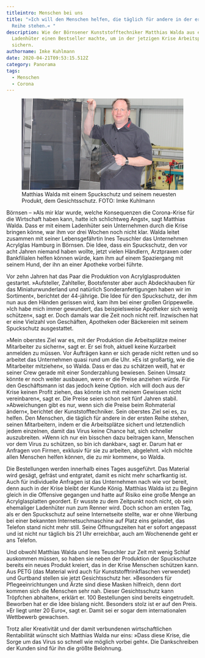 ```yaml
---
titleintro: Menschen bei uns
title: "»Ich will den Menschen helfen, die täglich für andere in der ersten
  Reihe stehen.« "
description: Wie der Börnsener Kunststofftechniker Matthias Walda aus einem
  Ladenhüter einen Bestseller machte, um in der jetzigen Krise Arbeitsplätze zu
  sichern.
authorname: Imke Kuhlmann
date: 2020-04-21T09:53:15.512Z
category: Panorama
tags:
  - Menschen
  - Corona
---
```


<figure>
  <img src="/static/media/2020-WaldaMatthias.jpg">
  <figcaption>
Matthias Walda mit einem Spuckschutz und seinem neuesten Produkt, dem Gesichtsschutz. FOTO: Imke Kuhlmann
   
  </figcaption>
</figure>


Börnsen – »Als mir klar wurde, welche Konsequenzen die Corona-Krise für die Wirtschaft haben kann, hatte ich schlichtweg Angst«, sagt Matthias Walda. Dass er mit einem Ladenhüter sein Unternehmen durch die Krise bringen könne, war ihm vor drei Wochen noch nicht klar. Walda leitet zusammen mit seiner Lebensgefährtin Ines Teuschler das Unternehmen Acrylglas Hamburg in Börnsen. Die Idee, dass ein Spuckschutz, den vor acht Jahren niemand haben wollte, jetzt vielen Händlern, Arztpraxen oder Bankfilialen helfen können würde, kam ihm auf einem Spaziergang mit seinem Hund, der ihn an einer Apotheke vorbei führte. 

Vor zehn Jahren hat das Paar die Produktion von Acrylglasprodukten gestartet. »Aufsteller, Zahlteller, Bootsfenster aber auch Abdeckhauben für das Miniaturwunderland und natürlich Sonderanfertigungen haben wir im Sortiment«, berichtet der 44-jährige. Die Idee für den  Spuckschutz, der ihm nun aus den Händen gerissen wird, kam ihm bei einer großen Grippewelle. »Ich habe mich immer gewundert, das beispielsweise Apotheker sich wenig schützen«, sagt er. Doch damals war die Zeit noch nicht reif. Inzwischen hat er eine Vielzahl von Geschäften, Apotheken oder Bäckereien mit seinem Spuckschutz ausgestattet.

»Mein oberstes Ziel war es, mit der Produktion die Arbeitsplätze meiner Mitarbeiter zu sichern«, sagt er. Er sei froh, aktuell keine Kurzarbeit anmelden zu müssen. Vor Aufträgen kann er sich gerade nicht retten und so arbeitet das Unternehmen quasi rund um die Uhr. »Es ist großartig, wie die Mitarbeiter mitziehen«, so Walda. Dass er das zu schätzen weiß, hat er seiner Crew gerade mit einer Sonderzahlung bewiesen. Seinen Umsatz könnte er noch weiter ausbauen, wenn er die Preise anziehen würde. Für den Geschäftsmann ist das jedoch keine Option. »Ich will doch aus der Krise keinen Profit ziehen, das könnte ich mit meinem Gewissen nicht vereinbaren«, sagt er. Die Preise seien schon seit fünf Jahren stabil. »Abweichungen gibt es nur, wenn sich die Preise beim Rohmaterial ändern«, berichtet der Kunststofftechniker. Sein oberstes Ziel sei es, zu helfen. Den Menschen, die täglich für andere in der ersten Reihe stehen, seinen Mitarbeitern, indem er die Arbeitsplätze sichert und letztendlich jedem einzelnen, damit das Virus keine Chance hat, sich schneller auszubreiten. »Wenn ich nur ein bisschen dazu beitragen kann, Menschen vor dem Virus zu schützen, so bin ich dankbar«, sagt er. Darum hat er Anfragen von Firmen, exklusiv für sie zu arbeiten, abgelehnt. »Ich möchte allen Menschen helfen können, die zu mir kommen«, so Walda. 


Die Bestellungen werden innerhalb eines Tages ausgeführt. Das Material wird gesägt, gefräst und entgratet, damit es nicht mehr scharfkantig ist. Auch für individuelle Anfragen ist das Unternehmen nach wie vor bereit, denn auch in der Krise bleibt der Kunde König. Matthias Walda ist zu Beginn gleich in die Offensive gegangen und hatte auf Risiko eine große Menge an Acrylglasplatten geordert. Er wusste zu dem Zeitpunkt noch nicht, ob sein ehemaliger Ladenhüter nun zum Renner wird. Doch schon am ersten Tag, als er den Spuckschutz auf seine Internetseite stellte, war er ohne Werbung bei einer bekannten Internetsuchmaschine auf Platz eins gelandet, das Telefon stand nicht mehr still. Seine Öffnungszeiten hat er sofort angepasst und ist nicht nur täglich bis 21 Uhr erreichbar, auch am Wochenende geht er ans Telefon.


Und obwohl Matthias Walda und Ines Teuschler zur Zeit mit wenig Schlaf auskommen müssen, so haben sie neben der Produktion der Spuckschutze bereits ein neues Produkt kreiert, das in der Krise Menschen schützen kann. Aus PETG (das Material wird auch für Kunststofftrinkflaschen verwendet) und Gurtband stellen sie jetzt Gesichtsschutz her. »Besonders für Pflegeeinrichtungen und Ärzte sind diese Masken hilfreich, denn dort kommen sich die Menschen sehr nah. Dieser Gesichtsschutz kann Tröpfchen abhalten«, erklärt er. 100 Bestellungen sind bereits eingetrudelt. Beworben hat er die Idee bislang nicht. Besonders stolz ist er auf den Preis. »Er liegt unter 20 Euro«, sagt er. Damit sei er sogar dem internationalen Wettbewerb gewachsen.

Trotz aller Kreativität und der damit verbundenen wirtschaftlichen Rentabilität wünscht sich Matthias Walda nur eins: »Dass diese Krise, die Sorge um das Virus so schnell wie möglich vorbei geht«. Die Dankschreiben der Kunden sind für ihn die größte Belohnung.